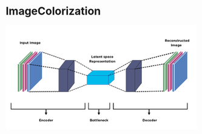 # ImageColorization
![alt text](https://github.com/MuhammedAshraf2020/ImageColorization/blob/main/files/autoencoder.png)
